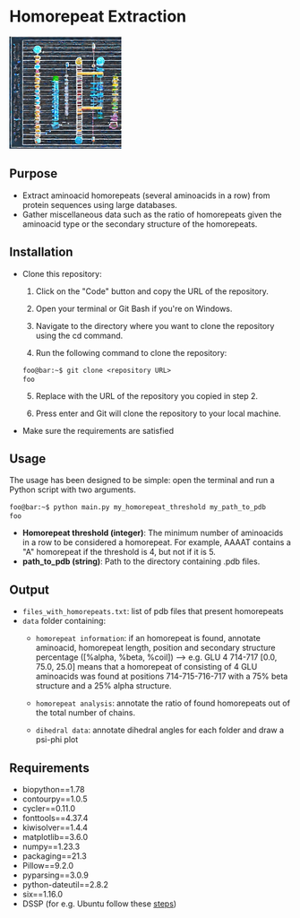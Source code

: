 # Homorepeat Extraction

<img src="homorepeats.jpeg" width="200" height="200" />


## Purpose
- Extract aminoacid homorepeats (several aminoacids in a row) from protein sequences using large databases. 
- Gather miscellaneous data such as the ratio of homorepeats given the aminoacid type or the secondary structure of the homorepeats. 

## Installation
- Clone this repository:
	1. Click on the "Code" button and copy the URL of the repository.

	2. Open your terminal or Git Bash if you're on Windows.

	3. Navigate to the directory where you want to clone the repository using the cd command.

	4. Run the following command to clone the repository:

	```console
	foo@bar:~$ git clone <repository URL>
	foo
	```

	5. Replace <repository URL> with the URL of the repository you copied in step 2.

	6. Press enter and Git will clone the repository to your local machine.




- Make sure the requirements are satisfied

## Usage

The usage has been designed to be simple: open the terminal and run a Python script with two arguments.


```console
foo@bar:~$ python main.py my_homorepeat_threshold my_path_to_pdb
foo
```

- **Homorepeat threshold (integer)**: The minimum number of aminoacids in a row to be considered a homorepeat. For example, AAAAT contains a "A" homorepeat if the threshold is 4, but not if it is 5.
- **path_to_pdb (string)**: Path to the directory containing .pdb files.


## Output

- `files_with_homorepeats.txt`: list of pdb files that present homorepeats 
- `data` folder containing:
	- `homorepeat information`: if an homorepeat is found, annotate aminoacid, homorepeat length, position and secondary structure percentage ([%alpha, %beta, %coil]) --> e.g. GLU 4 714-717 [0.0, 75.0, 25.0] means that a homorepeat of consisting of 4 GLU aminoacids was found at positions 714-715-716-717 with a 75% beta structure and a 25% alpha structure.
	
	- `homorepeat analysis`:  annotate the ratio of found homorepeats out of the total number of chains. 
	- `dihedral data`: annotate dihedral angles for each folder and draw a psi-phi plot


## Requirements
- biopython==1.78
- contourpy==1.0.5
- cycler==0.11.0
- fonttools==4.37.4
- kiwisolver==1.4.4
- matplotlib==3.6.0
- numpy==1.23.3
- packaging==21.3
- Pillow==9.2.0
- pyparsing==3.0.9
- python-dateutil==2.8.2
- six==1.16.0
- DSSP (for e.g. Ubuntu follow these [steps](https://zoomadmin.com/HowToInstall/UbuntuPackage/dssp))

